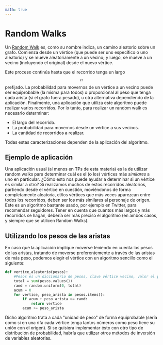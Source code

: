 ```yaml
---
math: true
---
```


# Random Walks

Un [Random Walk](https://en.wikipedia.org/wiki/Random_walk) es, como su nombre indica, un camino aleatorio
sobre un grafo. Comienza desde un vértice (que puede ser uno específico o uno aleatorio) y se mueve
aleatoriamente a un vecino; y luego, se mueve a un vecino (incluyendo el original) desde el nuevo vértice.

Este proceso continúa hasta que el recorrido tenga un largo $$n$$ prefijado. La probabilidad para movernos
de un vértice a un vecino puede ser equiprobable (la misma para todos) o proporcional al peso que tenga
cada arista (si el grafo fuera pesado), u otra alternativa dependiendo de la aplicación. Finalmente, una
aplicación que utiliza este algoritmo puede realizar varios recorridos. Por lo tanto, para realizar un
random walk es necesario determinar:
* El largo del recorrido.
* La probabilidad para movernos desde un vértice a sus vecinos.
* La cantidad de recorridos a realizar.

Todas estas caracterizaciones dependen de la aplicación del algoritmo.

## Ejemplo de aplicación

Una aplicación usual (al menos en TPs de esta materia) es la de utilizar random walks para determinar
cuál es el (o los) vértices más _similares_ a uno en particular. ¿Cómo esto nos puede ayudar a determinar
si un vértice es similar a otro? Si realizamos muchos de estos recorridos aleatorios, partiendo desde el
vértice en cuestión, moviéndonos de forma completamente aleatoria, el/los vértices que más veces aparezcan
entre todos los recorridos, deben ser los más similares al personaje de origen. Este es un algoritmo
bastante usado, por ejemplo en Twitter, para recomendar seguidores. Tener en cuenta que cuantos más
largos y más recorridos se hagan, debería ser más preciso el algoritmo (en ambos casos, y siempre que se
utilicen Random Walks).

## Utilizando los pesos de las aristas

En caso que la aplicación implique moverse teniendo en cuenta los pesos de las aristas, tratando de moverse
preferentemente a través de las aristas de más peso, podemos elegir el vértice con un algoritmo sencillo
como el siguiente:

```python
def vertice_aleatorio(pesos):
    #Pesos es un diccionario de pesos, clave vértice vecino, valor el peso.
    total = sum(pesos.values())
    rand = random.uniform(0, total)
    acum = 0
    for vertice, peso_arista in pesos.items():
        if acum + peso_arista >= rand:
            return vertice
        acum += peso_arista
```

Dicho algoritmo trata a cada "unidad de peso" de forma equiprobable (sería como si en una rifa cada vértice
tenga tantos números como peso tiene su unión con el origen). Si se quisiera implementar ésto con otro
tipo de distribución de probabilidad, habría que utilizar otros métodos de inversión de variables
aleatorias.
